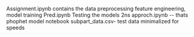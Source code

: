 Assignment.ipynb contains the data preprocessing feature engineering, model training
Pred.ipynb Testing the models
2ns approch.ipynb -- thats phophet model notebook
subpart_data.csv-  test data minimalized for speeds